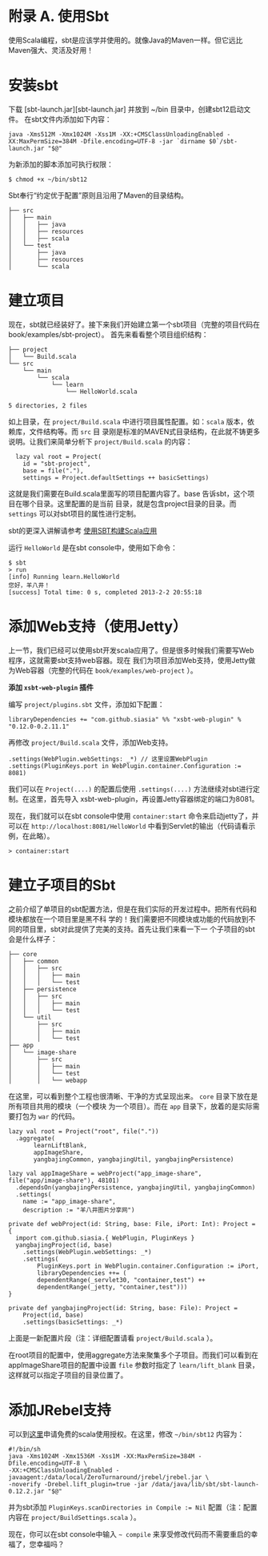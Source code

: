 # 附录 A. 使用Sbt

使用Scala编程，sbt是应该学并使用的。就像Java的Maven一样。但它远比Maven强大、灵活及好用！


# 安装sbt

下载 [sbt-launch.jar][sbt-launch.jar] 并放到 ~/bin 目录中，创建sbt12启动文件。
在sbt文件内添加如下内容：

    java -Xms512M -Xmx1024M -Xss1M -XX:+CMSClassUnloadingEnabled -XX:MaxPermSize=384M -Dfile.encoding=UTF-8 -jar `dirname $0`/sbt-launch.jar "$@"

为新添加的脚本添加可执行权限：

    $ chmod +x ~/bin/sbt12


Sbt奉行“约定优于配置”原则且沿用了Maven的目录结构。

    ├── src
    │   ├── main
    │   │   ├── java
    │   │   ├── resources
    │   │   ├── scala
    │   └── test
    │       ├── java
    │       ├── resources
    │       └── scala


# 建立项目

现在，sbt就已经装好了。接下来我们开始建立第一个sbt项目（完整的项目代码在book/examples/sbt-project）。
首先来看看整个项目组织结构：

    ├── project
    │   └── Build.scala
    └── src
        └── main
            └── scala
                └── learn
                    └── HelloWorld.scala
    
    5 directories, 2 files

如上目录，在 `project/Build.scala` 中进行项目属性配置。如：`scala` 版本，依赖库，文件结构等。而 `src` 目
录刚是标准的MAVEN式目录结构，在此就不铸更多说明。让我们来简单分析下 `project/Build.scala` 的内容：

      lazy val root = Project(
        id = "sbt-project",
        base = file("."),
        settings = Project.defaultSettings ++ basicSettings)

这就是我们需要在Build.scala里面写的项目配置内容了。base 告诉sbt，这个项目在哪个目录。这里配置的是当前
目录，就是包含project目录的目录。而 `settings` 可以对sbt项目的属性进行定制。

sbt的更深入讲解请参考 [使用SBT构建Scala应用](https://github.com/fujohnwang/real_world_scala/blob/master/02_sbt.markdown)

运行 `HelloWorld` 是在sbt console中，使用如下命令：

    $ sbt
    > run
    [info] Running learn.HelloWorld 
    您好，羊八井！
    [success] Total time: 0 s, completed 2013-2-2 20:55:18


# 添加Web支持（使用Jetty）

上一节，我们已经可以使用sbt开发scala应用了。但是很多时候我们需要写Web程序，这就需要sbt支持web容器。现在
我们为项目添加Web支持，使用Jetty做为Web容器（完整的代码在 `book/examples/web-project` ）。

**添加 `xsbt-web-plugin` 插件**

编写 `project/plugins.sbt` 文件，添加如下配置：

    libraryDependencies += "com.github.siasia" %% "xsbt-web-plugin" % "0.12.0-0.2.11.1"

再修改 `project/Build.scala` 文件，添加Web支持。  

    .settings(WebPlugin.webSettings: _*) // 这里设置WebPlugin
    .settings(PluginKeys.port in WebPlugin.container.Configuration := 8081)

我们可以在 `Project(....)` 的配置后使用 `.settings(....)` 方法继续对sbt进行定制。在这里，首先导入
xsbt-web-plugin，再设置Jetty容器绑定的端口为8081。

现在，我们就可以在sbt console中使用 `container:start` 命令来启动jetty了，并可以在
 `http://localhost:8081/HelloWorld` 中看到Servlet的输出（代码请看示例，在此略）。

    > container:start

# 建立子项目的Sbt

之前介绍了单项目的sbt配置方法，但是在我们实际的开发过程中。把所有代码和模块都放在一个项目里是黑不科
学的！我们需要把不同模块或功能的代码放到不同的项目里，sbt对此提供了完美的支持。首先让我们来看一下一
个子项目的sbt会是什么样子：

    ├── core
    │   ├── common
    │   │   ├── src
    │   │   │   ├── main
    │   │   │   └── test
    │   ├── persistence
    │   │   ├── src
    │   │   │   ├── main
    │   │   │   └── test
    │   └── util
    │       ├── src
    │       │   ├── main
    │       │   └── test
    ├── app
    │   └── image-share
    │       ├── src
    │       │   ├── main
    │       │   └── test
    │       │   └── webapp

在这里，可以看到整个工程也很清晰、干净的方式呈现出来。 `core` 目录下放在是所有项目共用的模块（一个模块
为一个项目）。而在 `app` 目录下，放着的是实际需要打包为 `war` 的代码。

    lazy val root = Project("root", file("."))
      .aggregate(
           learnLiftBlank,
           appImageShare,
           yangbajingCommon, yangbajingUtil, yangbajingPersistence)
    
    lazy val appImageShare = webProject("app_image-share", file("app/image-share"), 48101)
      .dependsOn(yangbajingPersistence, yangbajingUtil, yangbajingCommon)
      .settings(
        name := "app_image-share",
        description := "羊八井图片分享网")
    
    private def webProject(id: String, base: File, iPort: Int): Project = {
      import com.github.siasia.{ WebPlugin, PluginKeys }
      yangbajingProject(id, base)
        .settings(WebPlugin.webSettings: _*)
        .settings(
	        PluginKeys.port in WebPlugin.container.Configuration := iPort,
        	libraryDependencies ++= (
            dependentRange(_servlet30, "container,test") ++ 
            dependentRange(_jetty, "container,test")))
    }
    
    private def yangbajingProject(id: String, base: File): Project =
        Project(id, base)
        .settings(basicSettings: _*)

上面是一新配置片段（注：详细配置请看 `project/Build.scala` ）。

在root项目的配置中，使用aggregate方法来聚集多个子项目。而我们可以看到在appImageShare项目的配置中设置
 `file` 参数时指定了 `learn/lift_blank` 目录，这样就可以指定子项目的目录位置了。


# 添加JRebel支持

可以到[这里](https://my.jrebel.com/plans/)申请免费的scala使用授权。在这里，修改 `~/bin/sbt12` 内容为：

    #!/bin/sh
    java -Xms1024M -Xmx1536M -Xss1M -XX:MaxPermSize=384M -Dfile.encoding=UTF-8 \
    -XX:+CMSClassUnloadingEnabled -javaagent:/data/local/ZeroTurnaround/jrebel/jrebel.jar \
    -noverify -Drebel.lift_plugin=true -jar /data/java/lib/sbt/sbt-launch-0.12.2.jar "$@"

并为sbt添加 `PluginKeys.scanDirectories in Compile := Nil` 配置（注：配置内容在 `project/BuildSettings.scala` ）。

现在，你可以在sbt console中输入 `~ compile` 来享受修改代码而不需要重启的幸福了，您幸福吗？

